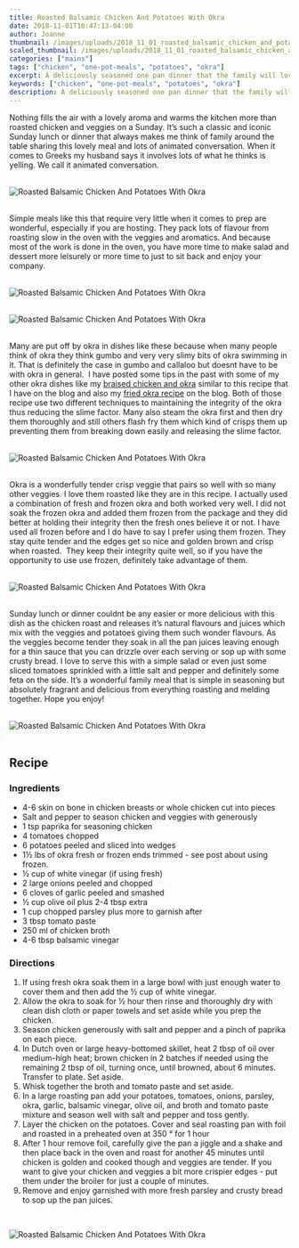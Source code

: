 ```yaml
---
title: Roasted Balsamic Chicken And Potatoes With Okra
date: 2018-11-01T10:47:13-04:00
author: Joanne
thumbnail: /images/uploads/2018_11_01_roasted_balsamic_chicken_and_potatoes_with_okra_1.jpg
scaled_thumbnail: /images/uploads/2018_11_01_roasted_balsamic_chicken_and_potatoes_with_okra_0.jpg
categories: ["mains"]
tags: ["chicken", "one-pot-meals", "potatoes", "okra"]
excerpt: A deliciously seasoned one pan dinner that the family will love 
keywords: ["chicken", "one-pot-meals", "potatoes", "okra"]
description: A deliciously seasoned one pan dinner that the family will love. This roasted balsamic chicken and potatoes with tender  but crisp okra is perfect for family gatherings.
---
```


Nothing fills the air with a lovely aroma and warms the kitchen more than roasted chicken and veggies on a Sunday. It’s such a classic and iconic Sunday lunch or dinner that always makes me think of family around the table sharing this lovely meal and lots of animated conversation. When it comes to Greeks my husband says it involves lots of what he thinks is yelling. We call it animated conversation.
</br>
</br>

![Roasted Balsamic Chicken And Potatoes With Okra](/images/uploads/2018_11_01_roasted_balsamic_chicken_and_potatoes_with_okra_2.jpg)
</br>
</br>

Simple meals like this that require very little when it comes to prep are wonderful, especially if you are hosting. They pack lots of flavour from roasting slow in the oven with the veggies and aromatics. And because most of the work is done in the oven, you have more time to make salad and dessert more leisurely or more time to just to sit back and enjoy your company.
</br>
</br>

![Roasted Balsamic Chicken And Potatoes With Okra](/images/uploads/2018_11_01_roasted_balsamic_chicken_and_potatoes_with_okra_3.jpg)
</br>
</br>

![Roasted Balsamic Chicken And Potatoes With Okra](/images/uploads/2018_11_01_roasted_balsamic_chicken_and_potatoes_with_okra_4.jpg)
</br>
</br>

Many are put off by okra in dishes like these because when many people think of okra they think gumbo and very very slimy bits of okra swimming in it. That is definitely the case in gumbo and callaloo but doesnt have to be with okra in general.  I have posted some tips in the past with some of my other okra dishes like my [braised chicken and okra](https://www.oliveandmango.com/greekstyle-braised-okra-bamies-with-chicken/) similar to this recipe that I have on the blog and also my [fried okra recipe](https://www.oliveandmango.com/trini-breakfast-with-a-taste-of-the-east/) on the blog. Both of those recipe use two different techniques to maintaining the integrity of the okra thus reducing the slime factor. Many also steam the okra first and then dry them thoroughly and still others flash fry them which kind of crisps them up preventing them from breaking down easily and releasing the slime factor.
</br>
</br>

![Roasted Balsamic Chicken And Potatoes With Okra](/images/uploads/2018_11_01_roasted_balsamic_chicken_and_potatoes_with_okra_5.jpg)
</br>
</br>

Okra is a wonderfully tender crisp veggie that pairs so well with so many other veggies. I love them roasted like they are in this recipe. I actually used a combination of fresh and frozen okra and both worked very well. I did not soak the frozen okra and added them frozen from the package and they did better at holding their integrity then the fresh ones believe it or not. I have used all frozen before and I do have to say I prefer using them frozen. They stay quite tender and the edges get so nice and golden brown and crisp when roasted.  They keep their integrity quite well, so if you have the opportunity to use use frozen, definitely take advantage of them.
</br>
</br>

![Roasted Balsamic Chicken And Potatoes With Okra](/images/uploads/2018_11_01_roasted_balsamic_chicken_and_potatoes_with_okra_6.jpg)
</br>
</br>

Sunday lunch or dinner couldnt be any easier or more delicious with this dish as the chicken roast and releases it’s natural flavours and juices which mix with the veggies and potatoes giving them such wonder flavours. As the veggies become tender they soak in all the pan juices leaving enough for a thin sauce that you can drizzle over each serving or sop up with some crusty bread. I love to serve this with a simple salad or even just some sliced tomatoes sprinkled with a little salt and pepper and definitely some feta on the side. It’s a wonderful family meal that is simple in seasoning but absolutely fragrant and delicious from everything roasting and melding together. Hope you enjoy!
</br>
</br>

![Roasted Balsamic Chicken And Potatoes With Okra](/images/uploads/2018_11_01_roasted_balsamic_chicken_and_potatoes_with_okra_7.jpg)
</br>
</br>

## Recipe
### Ingredients 

* 4-6 skin on bone in chicken breasts or whole chicken cut into pieces 
* Salt and pepper to season chicken and veggies with generously 
* 1 tsp paprika for seasoning chicken 
* 4 tomatoes chopped
* 6 potatoes peeled and sliced into wedges 
* 1&frac12; lbs of okra fresh or frozen ends trimmed - see post about using frozen. 
* &frac12; cup of white vinegar (if using fresh)
* 2 large onions peeled and chopped 
* 6 cloves of garlic peeled and smashed 
* &frac12; cup olive oil plus 2-4 tbsp extra 
* 1 cup chopped parsley plus more to garnish after 
* 3 tbsp tomato paste 
* 250 ml of chicken broth
* 4-6 tbsp balsamic vinegar

### Directions 

1. If using fresh okra soak them in a large bowl with just enough water to cover them and then add the &frac12; cup of white vinegar.
2. Allow the okra to soak for &frac12; hour then rinse and thoroughly dry with clean dish cloth or paper towels and set aside while you prep the chicken. 
3. Season chicken generously with salt and pepper and a pinch of paprika on each piece. 
4. In Dutch oven or large heavy-bottomed skillet, heat 2 tbsp of oil over medium-high heat; brown chicken in 2 batches if needed using the remaining 2 tbsp of oil, turning once, until browned, about 6 minutes. Transfer to plate. Set aside.
5. Whisk together the broth and tomato paste and set aside. 
6. In a large roasting pan add your potatoes, tomatoes, onions, parsley, okra, garlic, balsamic vinegar, olive oil, and broth and tomato paste mixture and season well with salt and pepper and toss gently. 
7. Layer the chicken on the potatoes. Cover and seal roasting pan with foil and roasted in a preheated oven at 350 &deg; for 1 hour 
8. After 1 hour remove foil, carefully give the pan a jiggle and a shake and then place back in the oven and roast for another 45 minutes until chicken is golden and cooked though and veggies are tender. If you want to give your chicken and veggies a bit more crispier edges - put them under the broiler for just a couple of minutes. 
9. Remove and enjoy garnished with more fresh parsley and crusty bread to sop up the pan juices.

</br>

![Roasted Balsamic Chicken And Potatoes With Okra](/images/uploads/2018_11_01_roasted_balsamic_chicken_and_potatoes_with_okra_8.jpg)
